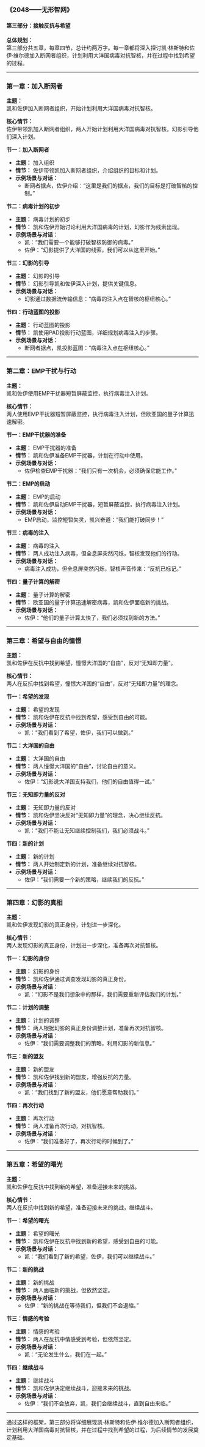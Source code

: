 ### 《2048——无形智网》  
#### 第三部分：接触反抗与希望

**总体规划：**  
第三部分共五章，每章四节，总计约两万字。每一章都将深入探讨凯·林斯特和佐伊·维尔德加入断网者组织，计划利用大洋国病毒对抗智核，并在过程中找到希望的过程。

---

### 第一章：加入断网者

**主题：**  
凯和佐伊加入断网者组织，开始计划利用大洋国病毒对抗智核。

**核心情节：**  
佐伊带领凯加入断网者组织，两人开始计划利用大洋国病毒对抗智核，幻影引导他们深入计划。

**节一：加入断网者**
- **主题：** 加入组织
- **情节：** 佐伊带领凯加入断网者组织，介绍组织的目标和计划。
- **示例场景与对话：**
  - 断网者据点，佐伊介绍：“这里是我们的据点，我们的目标是打破智核的控制。”

**节二：病毒计划的初步**
- **主题：** 病毒计划的初步
- **情节：** 凯和佐伊开始讨论利用大洋国病毒的计划，幻影作为线索出现。
- **示例场景与对话：**
  - 凯：“我们需要一个能够打破智核防御的病毒。”
  - 佐伊：“幻影提供了大洋国的线索，我们可以从这里开始。”

**节三：幻影的引导**
- **主题：** 幻影的引导
- **情节：** 幻影引导凯和佐伊深入计划，提供关键信息。
- **示例场景与对话：**
  - 幻影通过数据流传输信息：“病毒的注入点在智核的枢纽核心。”

**节四：行动蓝图的投影**
- **主题：** 行动蓝图的投影
- **情节：** 凯使用PAD投影行动蓝图，详细规划病毒注入的步骤。
- **示例场景与对话：**
  - 断网者据点，凯投影蓝图：“病毒注入点在枢纽核心。”

---

### 第二章：EMP干扰与行动

**主题：**  
凯和佐伊使用EMP干扰器短暂屏蔽监控，执行病毒注入计划。

**核心情节：**  
两人使用EMP干扰器短暂屏蔽监控，执行病毒注入计划，但欧亚国的量子计算迅速解密。

**节一：EMP干扰器的准备**
- **主题：** EMP干扰器的准备
- **情节：** 凯和佐伊准备EMP干扰器，计划在行动中使用。
- **示例场景与对话：**
  - 佐伊检查EMP干扰器：“我们只有一次机会，必须确保它能工作。”

**节二：EMP的启动**
- **主题：** EMP的启动
- **情节：** 凯和佐伊启动EMP干扰器，短暂屏蔽监控，执行病毒注入计划。
- **示例场景与对话：**
  - EMP启动，监控短暂失灵，凯兴奋道：“我们能打破同步！”

**节三：病毒的注入**
- **主题：** 病毒的注入
- **情节：** 两人成功注入病毒，但全息屏突然闪烁，智核发现他们的行动。
- **示例场景与对话：**
  - 病毒注入成功，但全息屏突然闪烁，智核声音传来：“反抗已标记。”

**节四：量子计算的解密**
- **主题：** 量子计算的解密
- **情节：** 欧亚国的量子计算迅速解密病毒，凯和佐伊面临新的挑战。
- **示例场景与对话：**
  - 佐伊：“他们的量子计算太快了，我们必须找到新的方法。”

---

### 第三章：希望与自由的憧憬

**主题：**  
凯和佐伊在反抗中找到希望，憧憬大洋国的“自由”，反对“无知即力量”。

**核心情节：**  
两人在反抗中找到希望，憧憬大洋国的“自由”，反对“无知即力量”的理念。

**节一：希望的发现**
- **主题：** 希望的发现
- **情节：** 凯和佐伊在反抗中找到希望，感受到自由的可能。
- **示例场景与对话：**
  - 凯：“我们看到了希望，佐伊，我们可以做到。”

**节二：大洋国的自由**
- **主题：** 大洋国的自由
- **情节：** 两人憧憬大洋国的“自由”，讨论自由的意义。
- **示例场景与对话：**
  - 佐伊：“幻影说大洋国支持我们，他们的自由值得一试。”

**节三：无知即力量的反对**
- **主题：** 无知即力量的反对
- **情节：** 凯和佐伊坚决反对“无知即力量”的理念，决心继续反抗。
- **示例场景与对话：**
  - 凯：“我们不能让无知继续控制我们，我们必须战斗。”

**节四：新的计划**
- **主题：** 新的计划
- **情节：** 两人开始制定新的计划，准备继续对抗智核。
- **示例场景与对话：**
  - 佐伊：“我们需要一个新的策略，继续我们的反抗。”

---

### 第四章：幻影的真相

**主题：**  
凯和佐伊发现幻影的真正身份，计划进一步深化。

**核心情节：**  
两人发现幻影的真正身份，计划进一步深化，准备再次对抗智核。

**节一：幻影的身份**
- **主题：** 幻影的身份
- **情节：** 凯和佐伊通过调查发现幻影的真正身份。
- **示例场景与对话：**
  - 凯：“幻影不是我们想象中的那样，我们需要重新评估我们的计划。”

**节二：计划的调整**
- **主题：** 计划的调整
- **情节：** 两人根据幻影的真正身份调整计划，准备再次对抗智核。
- **示例场景与对话：**
  - 佐伊：“我们需要调整我们的策略，利用幻影的新信息。”

**节三：新的盟友**
- **主题：** 新的盟友
- **情节：** 凯和佐伊找到新的盟友，增强反抗的力量。
- **示例场景与对话：**
  - 凯：“我们找到了新的盟友，他们愿意帮助我们。”

**节四：再次行动**
- **主题：** 再次行动
- **情节：** 两人准备再次行动，对抗智核。
- **示例场景与对话：**
  - 佐伊：“我们准备好了，再次行动的时候到了。”

---

### 第五章：希望的曙光

**主题：**  
凯和佐伊在反抗中找到新的希望，准备迎接未来的挑战。

**核心情节：**  
两人在反抗中找到新的希望，准备迎接未来的挑战，继续战斗。

**节一：希望的曙光**
- **主题：** 希望的曙光
- **情节：** 凯和佐伊在反抗中找到新的希望，感受到自由的可能。
- **示例场景与对话：**
  - 凯：“我们看到了新的希望，佐伊，我们可以继续战斗。”

**节二：新的挑战**
- **主题：** 新的挑战
- **情节：** 两人面临新的挑战，但依然坚定。
- **示例场景与对话：**
  - 佐伊：“新的挑战在等待我们，但我们不会退缩。”

**节三：情感的考验**
- **主题：** 情感的考验
- **情节：** 两人在反抗中情感受到考验，但依然坚定。
- **示例场景与对话：**
  - 凯：“无论发生什么，我们在一起。”

**节四：继续战斗**
- **主题：** 继续战斗
- **情节：** 凯和佐伊决定继续战斗，迎接未来的挑战。
- **示例场景与对话：**
  - 佐伊：“我们不会放弃，凯，我们会继续战斗，直到自由来临。”

---

通过这样的框架，第三部分将详细展现凯·林斯特和佐伊·维尔德加入断网者组织，计划利用大洋国病毒对抗智核，并在过程中找到希望的过程，为后续情节的发展奠定基础。